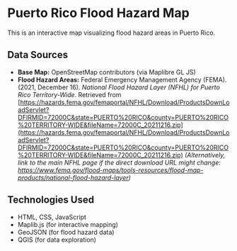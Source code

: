 # Puerto Rico Flood Hazard Map

This is an interactive map visualizing flood hazard areas in Puerto Rico.

## Data Sources

- **Base Map:** OpenStreetMap contributors (via Maplibre GL JS)
- **Flood Hazard Areas:**
  Federal Emergency Management Agency (FEMA). (2021, December 16). _National Flood Hazard Layer (NFHL) for Puerto Rico Territory-Wide_. Retrieved from [https://hazards.fema.gov/femaportal/NFHL/Download/ProductsDownLoadServlet?DFIRMID=72000C&state=PUERTO%20RICO&county=PUERTO%20RICO%20TERRITORY-WIDE&fileName=72000C_20211216.zip](https://hazards.fema.gov/femaportal/NFHL/Download/ProductsDownLoadServlet?DFIRMID=72000C&state=PUERTO%20RICO&county=PUERTO%20RICO%20TERRITORY-WIDE&fileName=72000C_20211216.zip)
  _(Alternatively, link to the main NFHL page if the direct download URL might change: https://www.fema.gov/flood-maps/tools-resources/flood-map-products/national-flood-hazard-layer)_

## Technologies Used

- HTML, CSS, JavaScript
- Maplib.js (for interactive mapping)
- GeoJSON (for flood hazard data)
- QGIS (for data exploration)